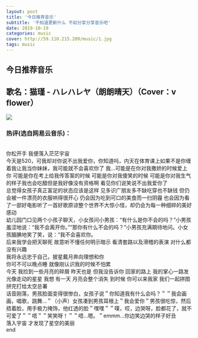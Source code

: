 ```yaml
---
layout: post
title: '今日推荐音乐'
subtitle: '不知道更新什么 不如分享分享音乐吧'
date: 2019-10-19
categories: music
cover: http://59.110.215.209/music/1.jpg
tags: music
---
```


## 今日推荐音乐

## 歌名：猫瑾 - ハレハレヤ（朗朗晴天）（Cover：v flower）
![](http://59.110.215.209/music/1.jpg)
### 热评(选自网易云音乐)：
<br>
你松开手 我便落入茫茫宇宙
<br>
今天是520，可我却对你说不出我爱你，你知道吗，内天在体育课上如果不是你缠着我让我当你妹妹，我可能就不会喜欢你了 我...可能是在你对我撒娇的时候爱上你 可能是你在考上给我传答案的时候 可能是你对我傻笑的时候 可能是你对我生气的样子我也会吃醋但是我好像没有资格啊 看见你们说笑说不出我爱你了
<br>
总觉得女孩子真正富足的状态应该是这样 见多识广朋友多不缺吃穿也不缺钱 但仍会被一件漂亮的衣服哄得很开心 仍会因为吃到可口的美食而一扫阴霾 也会因为看了一部好电影听了一首好歌原谅整个世界不大惊小怪，却仍会为每一种细碎的美好感动
<br>
幼儿园门口见两个小孩子聊天，小女孩问小男孩：“有什么是你不会的吗？”小男孩羞涩地说：“我不会离开你。”“那你有什么不会的吗？”小男孩充满期待地问。小女孩腼腆地笑了笑，说：“我不会喜欢你。
<br>
后来我学会把天聊死 故意听不懂任何明示暗示 看清套路以及滑稽的表演 对什么都没有兴趣
<br>
我将永远忠于自己，披星戴月奔向理想和你
<br>
你可不可以晚点睡 就像刚认识我的时候不怕累
<br>
今天 我捡到一些月亮的碎屑 昨天也是 但我没告诉你 回家的路上 我的掌心一路发光像走动的星星 我想 有一天 月亮会整个消失 到时候 你可以来我家 我们一起拼图 拼完打给太空总署
<br>
话音刚落，男孩脸面变得很惨白，女孩子说＂你知道我有什么会吗？＂＂我会画画，唱歌，跳舞…＂（小声）女孩凑到男孩耳根上＂我会爱你＂男孩很吃惊，然后捂着脸，用手极力掩饰，他红透的脸＂嘿嘿＂＂噗，哎，边哭呀，脸都花了，就不可爱了＂＂唔＂＂笑笑呀！＂＂唔…嗯。＂emmm…你边笑边哭的样子好丑
<br>
落入宇宙 才发现了星空的美丽
<br>
end
<br>
<audio  src="https://music.163.com/song/media/outer/url?id=1365914380.mp3" autoplay="autoplay" loop="loop" id="music"></audio>